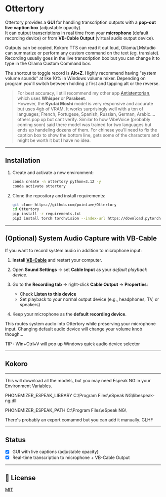 # Ottertory  

Ottertory provides a **GUI** for handling transcription outputs with a **pop-out live caption box** (adjustable opacity).  
It can output transcriptions in real time from your **microphone** (default recording device) or from **VB-Cable Output** (virtual audio output device).

Outputs can be copied, Kokoro TTS can read it out loud, Ollama/LMstudio can summarize or perform any custom command on the text (eg. translate). Recording usually goes in the live transcription box but you can change it to type in the Ollama Custom Command box. 

The shortcut to toggle record is **Alt+Z**. Highly recommend having "system volume sounds" at like 10% in Windows volume mixer. Depending on program you'll switch between holding z first and tapping alt or the reverse. 

> For best accuracy, I still recommend my other app [Antistentorian](https://github.com/pointave/Antistentorian), which uses **Whisper** or **Parakeet**.  
> However, the **Kyutai Moshi** model is very responsive and accurate but uses 4gb of VRAM. It works surprisingly well with a ton of languages; French, Portugese, Spanish, Russian, German, Arabic.... others pop up but cant verify.  Similar to how VibeVoice (probably coming soon) said there model was trained for two languages but ends up handeling dozens of them. For chinese you'll need to fix the caption box to show the bottom line, gets some of the characters and might be worth it but I have no idea.
---

## Installation  

1. Create and activate a new environment:  
   ```bash
   conda create -n ottertory python=3.12 -y
   conda activate ottertory

2. Clone the repository and install requirements:

   ```bash
   git clone https://github.com/pointave/Ottertory
   cd Ottertory
   pip install -r requirements.txt
   pip3 install torch torchvision --index-url https://download.pytorch.org/whl/cu126
   ```

---

## (Optional) System Audio Capture with VB-Cable

If you want to record system audio in addition to microphone input:

1. **Install [VB-Cable](https://vb-audio.com/Cable/)** and restart your computer.
2. Open **Sound Settings** → set **Cable Input** as your *default playback device*.
3. Go to the **Recording tab** → right-click **Cable Output** → **Properties**:

   * Check **Listen to this device**
   * Set playback to your normal output device (e.g., headphones, TV, or speakers)
4. Keep your microphone as the **default recording device**.

This routes system audio into Ottertory while preserving your microphone input. Changing default audio device will change your volume knob though...

TIP :  Win+Ctrl+V   will pop up Windows quick audio device selector 

---

## Kokoro
---
This will download all the models, but you may need Espeak NG in your Environment Variables.

PHONEMIZER_ESPEAK_LIBRARY  C:\Program Files\eSpeak NG\libespeak-ng.dll

PHONEMIZER_ESPEAK_PATH   C:\Program Files\eSpeak NG\

There's probably an export comamnd but you can add it manually.
GLHF


---

## Status

* [x] GUI with live captions (adjustable opacity)
* [x] Real-time transcription to microphone + VB-Cable Output

---

## 📜 License

[MIT](LICENSE)

